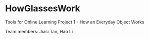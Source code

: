 # HowGlassesWork
Tools for Online Learning Project 1 - How an Everyday Object Works

Team members: Jiasi Tan, Hao Li